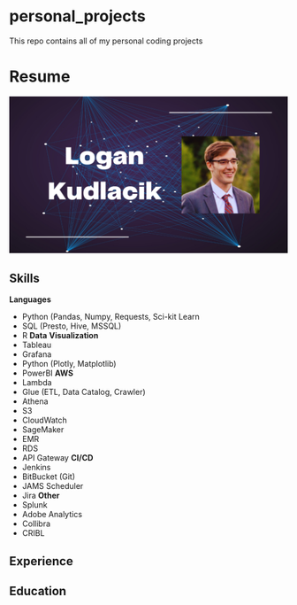 # personal_projects
This repo contains all of my personal coding projects



# Resume

![alt text](https://github.com/logankud/personal_projects/blob/main/banner_pic.png?raw=true)


## Skills

**Languages**
* Python (Pandas, Numpy, Requests, Sci-kit Learn
* SQL (Presto, Hive, MSSQL)
* R
**Data** **Visualization**
* Tableau
* Grafana
* Python (Plotly, Matplotlib)
* PowerBI
**AWS**
* Lambda
* Glue (ETL, Data Catalog, Crawler)
* Athena
* S3
* CloudWatch
* SageMaker
* EMR
* RDS
* API Gateway
**CI/CD**
* Jenkins
* BitBucket (Git)
* JAMS Scheduler
* Jira
**Other**
* Splunk
* Adobe Analytics
* Collibra
* CRIBL


## Experience

## Education


